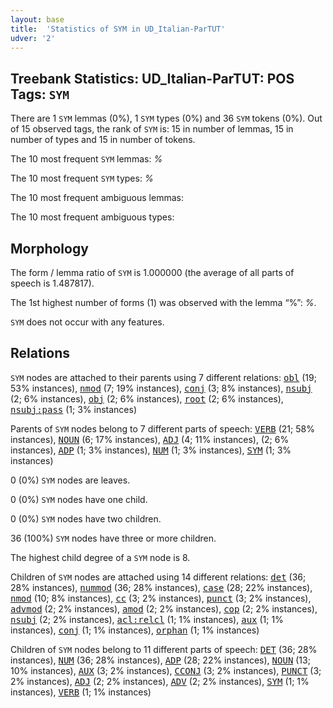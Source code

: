 ```yaml
---
layout: base
title:  'Statistics of SYM in UD_Italian-ParTUT'
udver: '2'
---
```


## Treebank Statistics: UD_Italian-ParTUT: POS Tags: `SYM`

There are 1 `SYM` lemmas (0%), 1 `SYM` types (0%) and 36 `SYM` tokens (0%).
Out of 15 observed tags, the rank of `SYM` is: 15 in number of lemmas, 15 in number of types and 15 in number of tokens.

The 10 most frequent `SYM` lemmas: <em>%</em>

The 10 most frequent `SYM` types:  <em>%</em>

The 10 most frequent ambiguous lemmas: 

The 10 most frequent ambiguous types:  



## Morphology

The form / lemma ratio of `SYM` is 1.000000 (the average of all parts of speech is 1.487817).

The 1st highest number of forms (1) was observed with the lemma “%”: <em>%</em>.

`SYM` does not occur with any features.


## Relations

`SYM` nodes are attached to their parents using 7 different relations: <tt><a href="it_partut-dep-obl.html">obl</a></tt> (19; 53% instances), <tt><a href="it_partut-dep-nmod.html">nmod</a></tt> (7; 19% instances), <tt><a href="it_partut-dep-conj.html">conj</a></tt> (3; 8% instances), <tt><a href="it_partut-dep-nsubj.html">nsubj</a></tt> (2; 6% instances), <tt><a href="it_partut-dep-obj.html">obj</a></tt> (2; 6% instances), <tt><a href="it_partut-dep-root.html">root</a></tt> (2; 6% instances), <tt><a href="it_partut-dep-nsubj-pass.html">nsubj:pass</a></tt> (1; 3% instances)

Parents of `SYM` nodes belong to 7 different parts of speech: <tt><a href="it_partut-pos-VERB.html">VERB</a></tt> (21; 58% instances), <tt><a href="it_partut-pos-NOUN.html">NOUN</a></tt> (6; 17% instances), <tt><a href="it_partut-pos-ADJ.html">ADJ</a></tt> (4; 11% instances),  (2; 6% instances), <tt><a href="it_partut-pos-ADP.html">ADP</a></tt> (1; 3% instances), <tt><a href="it_partut-pos-NUM.html">NUM</a></tt> (1; 3% instances), <tt><a href="it_partut-pos-SYM.html">SYM</a></tt> (1; 3% instances)

0 (0%) `SYM` nodes are leaves.

0 (0%) `SYM` nodes have one child.

0 (0%) `SYM` nodes have two children.

36 (100%) `SYM` nodes have three or more children.

The highest child degree of a `SYM` node is 8.

Children of `SYM` nodes are attached using 14 different relations: <tt><a href="it_partut-dep-det.html">det</a></tt> (36; 28% instances), <tt><a href="it_partut-dep-nummod.html">nummod</a></tt> (36; 28% instances), <tt><a href="it_partut-dep-case.html">case</a></tt> (28; 22% instances), <tt><a href="it_partut-dep-nmod.html">nmod</a></tt> (10; 8% instances), <tt><a href="it_partut-dep-cc.html">cc</a></tt> (3; 2% instances), <tt><a href="it_partut-dep-punct.html">punct</a></tt> (3; 2% instances), <tt><a href="it_partut-dep-advmod.html">advmod</a></tt> (2; 2% instances), <tt><a href="it_partut-dep-amod.html">amod</a></tt> (2; 2% instances), <tt><a href="it_partut-dep-cop.html">cop</a></tt> (2; 2% instances), <tt><a href="it_partut-dep-nsubj.html">nsubj</a></tt> (2; 2% instances), <tt><a href="it_partut-dep-acl-relcl.html">acl:relcl</a></tt> (1; 1% instances), <tt><a href="it_partut-dep-aux.html">aux</a></tt> (1; 1% instances), <tt><a href="it_partut-dep-conj.html">conj</a></tt> (1; 1% instances), <tt><a href="it_partut-dep-orphan.html">orphan</a></tt> (1; 1% instances)

Children of `SYM` nodes belong to 11 different parts of speech: <tt><a href="it_partut-pos-DET.html">DET</a></tt> (36; 28% instances), <tt><a href="it_partut-pos-NUM.html">NUM</a></tt> (36; 28% instances), <tt><a href="it_partut-pos-ADP.html">ADP</a></tt> (28; 22% instances), <tt><a href="it_partut-pos-NOUN.html">NOUN</a></tt> (13; 10% instances), <tt><a href="it_partut-pos-AUX.html">AUX</a></tt> (3; 2% instances), <tt><a href="it_partut-pos-CCONJ.html">CCONJ</a></tt> (3; 2% instances), <tt><a href="it_partut-pos-PUNCT.html">PUNCT</a></tt> (3; 2% instances), <tt><a href="it_partut-pos-ADJ.html">ADJ</a></tt> (2; 2% instances), <tt><a href="it_partut-pos-ADV.html">ADV</a></tt> (2; 2% instances), <tt><a href="it_partut-pos-SYM.html">SYM</a></tt> (1; 1% instances), <tt><a href="it_partut-pos-VERB.html">VERB</a></tt> (1; 1% instances)

